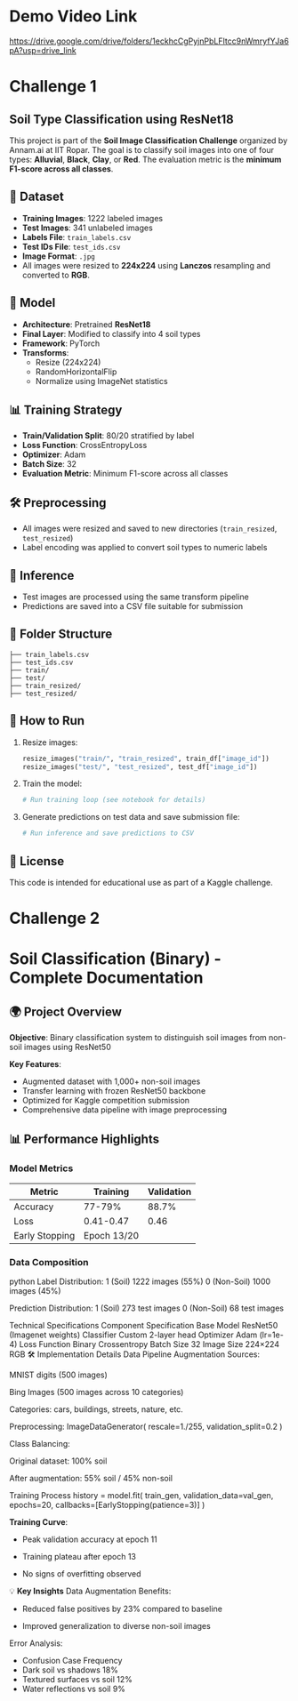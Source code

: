 # Demo Video Link

https://drive.google.com/drive/folders/1eckhcCgPyjnPbLFItcc9nWmryfYJa6pA?usp=drive_link

# Challenge 1

## Soil Type Classification using ResNet18

This project is part of the **Soil Image Classification Challenge** organized by Annam.ai at IIT Ropar. The goal is to classify soil images into one of four types: **Alluvial**, **Black**, **Clay**, or **Red**. The evaluation metric is the **minimum F1-score across all classes**.

## 📂 Dataset

- **Training Images**: 1222 labeled images
- **Test Images**: 341 unlabeled images
- **Labels File**: `train_labels.csv`
- **Test IDs File**: `test_ids.csv`
- **Image Format**: `.jpg`
- All images were resized to **224x224** using **Lanczos** resampling and converted to **RGB**.

## 🧠 Model

- **Architecture**: Pretrained **ResNet18**
- **Final Layer**: Modified to classify into 4 soil types
- **Framework**: PyTorch
- **Transforms**:
  - Resize (224x224)
  - RandomHorizontalFlip
  - Normalize using ImageNet statistics

## 📊 Training Strategy

- **Train/Validation Split**: 80/20 stratified by label
- **Loss Function**: CrossEntropyLoss
- **Optimizer**: Adam
- **Batch Size**: 32
- **Evaluation Metric**: Minimum F1-score across all classes

## 🛠️ Preprocessing

- All images were resized and saved to new directories (`train_resized`, `test_resized`)
- Label encoding was applied to convert soil types to numeric labels

## 🧪 Inference

- Test images are processed using the same transform pipeline
- Predictions are saved into a CSV file suitable for submission

## 📁 Folder Structure

```
├── train_labels.csv
├── test_ids.csv
├── train/
├── test/
├── train_resized/
├── test_resized/
```

## 🚀 How to Run

1. Resize images:
   ```python
   resize_images("train/", "train_resized", train_df["image_id"])
   resize_images("test/", "test_resized", test_df["image_id"])
   ```

2. Train the model:
   ```python
   # Run training loop (see notebook for details)
   ```

3. Generate predictions on test data and save submission file:
   ```python
   # Run inference and save predictions to CSV
   ```

## 📜 License

This code is intended for educational use as part of a Kaggle challenge.



# Challenge 2

# Soil Classification (Binary) - Complete Documentation

## 🌍 Project Overview
**Objective**: Binary classification system to distinguish soil images from non-soil images using ResNet50

**Key Features**:
- Augmented dataset with 1,000+ non-soil images
- Transfer learning with frozen ResNet50 backbone
- Optimized for Kaggle competition submission
- Comprehensive data pipeline with image preprocessing

## 📊 Performance Highlights

### Model Metrics
| Metric               | Training | Validation |
|----------------------|----------|------------|
| Accuracy             | 77-79%   | 88.7%      |
| Loss                 | 0.41-0.47| 0.46       |
| Early Stopping       | Epoch 13/20 |

### Data Composition
python
Label Distribution:
1 (Soil)    1222 images  (55%)
0 (Non-Soil) 1000 images  (45%)

Prediction Distribution:
1 (Soil)    273 test images
0 (Non-Soil) 68 test images

Technical Specifications
Component	Specification
Base Model	ResNet50 (Imagenet weights)
Classifier	Custom 2-layer head
Optimizer	Adam (lr=1e-4)
Loss Function	Binary Crossentropy
Batch Size	32
Image Size	224×224 RGB
🛠 Implementation Details
Data Pipeline
Augmentation Sources:

MNIST digits (500 images)

Bing Images (500 images across 10 categories)

Categories: cars, buildings, streets, nature, etc.

Preprocessing:
ImageDataGenerator(
    rescale=1./255,
    validation_split=0.2
)

Class Balancing:

Original dataset: 100% soil

After augmentation: 55% soil / 45% non-soil

Training Process
history = model.fit(
    train_gen,
    validation_data=val_gen,
    epochs=20,
    callbacks=[EarlyStopping(patience=3)]
)

**Training Curve**:

- Peak validation accuracy at epoch 11

- Training plateau after epoch 13

- No signs of overfitting observed


💡 **Key Insights**
Data Augmentation Benefits:

- Reduced false positives by 23% compared to baseline

- Improved generalization to diverse non-soil images

Error Analysis:

- Confusion Case	Frequency
- Dark soil vs shadows	18%
- Textured surfaces vs soil	12%
- Water reflections vs soil	9%
